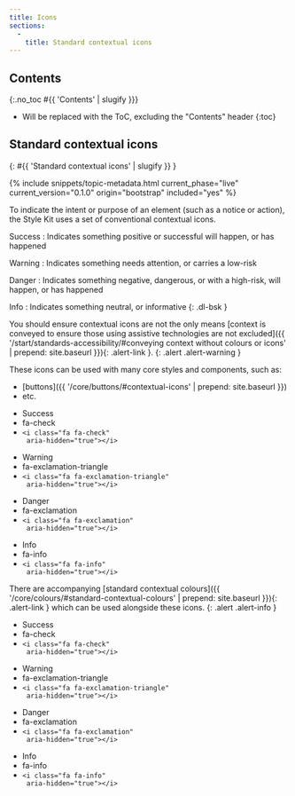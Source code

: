```yaml
---
title: Icons
sections:
  -
    title: Standard contextual icons
---
```


## Contents
{:.no_toc #{{ 'Contents' | slugify }}}

* Will be replaced with the ToC, excluding the "Contents" header
{:toc}

## Standard contextual icons
{: #{{ 'Standard contextual icons' | slugify }} }

{% include snippets/topic-metadata.html current_phase="live" current_version="0.1.0" origin="bootstrap" included="yes" %}

To indicate the intent or purpose of an element (such as a notice or action), the Style Kit uses a set of conventional
contextual icons.

Success
: Indicates something positive or successful will happen, or has happened

Warning
: Indicates something needs attention, or carries a low-risk

Danger
: Indicates something negative, dangerous, or with a high-risk, will happen, or has happened

Info
: Indicates something neutral, or informative
{: .dl-bsk }

You should ensure contextual icons are not the only means
 [context is conveyed to ensure those using assistive technologies are not excluded]({{ '/start/standards-accessibility/#conveying context without colours or icons' | prepend: site.baseurl }}){: .alert-link }.
{: .alert .alert-warning }

These icons can be used with many core styles and components, such as:

* [buttons]({{ '/core/buttons/#contextual-icons' | prepend: site.baseurl }})
* etc.

<div class="bsk-docs-icons-wrapper">
  <div class="row">
    <div class="col-md-2">
      <div class="bsk-docs-icon"><i class="fa fa-4x fa-fw fa-check" aria-hidden="true"></i></div>
      <ul class="list-unstyled text-center bsk-docs-icons-details">
        <li>Success</li>
        <li class="bsk-docs-icon-reference">fa-check</li>
        <li><code>&lt;i class="fa fa-check" <br /> aria-hidden="true"&gt;&lt;/i&gt;</code></li>
      </ul>
    </div>
    <div class="col-md-2">
      <div class="bsk-docs-icon"><i class="fa fa-4x fa-fw fa-exclamation-triangle" aria-hidden="true"></i></div>
      <ul class="list-unstyled text-center bsk-docs-icons-details">
        <li>Warning</li>
        <li class="bsk-docs-icon-reference">fa-exclamation-triangle</li>
        <li><code>&lt;i class="fa fa-exclamation-triangle" <br /> aria-hidden="true"&gt;&lt;/i&gt;</code></li>
      </ul>
    </div>
    <div class="col-md-2">
      <div class="bsk-docs-icon"><i class="fa fa-4x fa-fw fa-exclamation" aria-hidden="true"></i></div>
      <ul class="list-unstyled text-center bsk-docs-icons-details">
        <li>Danger</li>
        <li class="bsk-docs-icon-reference">fa-exclamation</li>
        <li><code>&lt;i class="fa fa-exclamation" <br /> aria-hidden="true"&gt;&lt;/i&gt;</code></li>
      </ul>
    </div>
    <div class="col-md-2">
      <div class="bsk-docs-icon"><i class="fa fa-4x fa-fw fa-info" aria-hidden="true"></i></div>
      <ul class="list-unstyled text-center bsk-docs-icons-details">
        <li>Info</li>
        <li class="bsk-docs-icon-reference">fa-info</li>
        <li><code>&lt;i class="fa fa-info" <br /> aria-hidden="true"&gt;&lt;/i&gt;</code></li>
      </ul>
    </div>
  </div>
</div>

There are accompanying 
[standard contextual colours]({{ '/core/colours/#standard-contextual-colours' | prepend: site.baseurl }}){: .alert-link } 
which can be used alongside these icons.
{: .alert .alert-info }

<div class="bsk-docs-icons-wrapper">
  <div class="row">
    <div class="col-md-2">
      <div class="bsk-docs-icon"><i class="fa fa-4x fa-fw fa-check bsk-docs-icon-context-success" 
      aria-hidden="true"></i></div>
      <ul class="list-unstyled text-center bsk-docs-icons-details">
        <li>Success</li>
        <li class="bsk-docs-icon-reference">fa-check</li>
        <li><code>&lt;i class="fa fa-check" <br /> aria-hidden="true"&gt;&lt;/i&gt;</code></li>
      </ul>
    </div>
    <div class="col-md-2">
      <div class="bsk-docs-icon"><i class="fa fa-4x fa-fw fa-exclamation-triangle bsk-docs-icon-context-warning" 
      aria-hidden="true"></i></div>
      <ul class="list-unstyled text-center bsk-docs-icons-details">
        <li>Warning</li>
        <li class="bsk-docs-icon-reference">fa-exclamation-triangle</li>
        <li><code>&lt;i class="fa fa-exclamation-triangle" <br /> aria-hidden="true"&gt;&lt;/i&gt;</code></li>
      </ul>
    </div>
    <div class="col-md-2">
      <div class="bsk-docs-icon"><i class="fa fa-4x fa-fw fa-exclamation bsk-docs-icon-context-danger" 
      aria-hidden="true"></i></div>
      <ul class="list-unstyled text-center bsk-docs-icons-details">
        <li>Danger</li>
        <li class="bsk-docs-icon-reference">fa-exclamation</li>
        <li><code>&lt;i class="fa fa-exclamation" <br /> aria-hidden="true"&gt;&lt;/i&gt;</code></li>
      </ul>
    </div>
    <div class="col-md-2">
      <div class="bsk-docs-icon"><i class="fa fa-4x fa-fw fa-info bsk-docs-icon-context-info" 
      aria-hidden="true"></i></div>
      <ul class="list-unstyled text-center bsk-docs-icons-details">
        <li>Info</li>
        <li class="bsk-docs-icon-reference">fa-info</li>
        <li><code>&lt;i class="fa fa-info" <br /> aria-hidden="true"&gt;&lt;/i&gt;</code></li>
      </ul>
    </div>
  </div>
</div>
